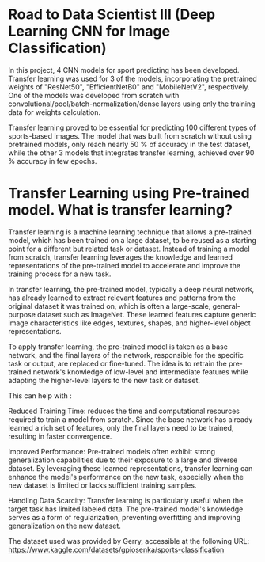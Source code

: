 # Road to Data Scientist III (Deep Learning CNN for Image Classification)

In this project, 4 CNN models for sport predicting has been developed. Transfer learning was used for 3 of the models, incorporating the pretrained weights of "ResNet50", "EfficientNetB0" and "MobileNetV2", respectively. One of the models was developed from scratch with convolutional/pool/batch-normalization/dense layers using only the training data for weights calculation. 

Transfer learning proved to be essential for predicting 100 different types of sports-based images. The model that was built from scratch without using pretrained models, only reach nearly 50 % of accuracy in the test dataset, while the other 3 models that integrates transfer learning, achieved over 90 % accuracy in few epochs.

# Transfer Learning using Pre-trained model. What is transfer learning?

Transfer learning is a machine learning technique that allows a pre-trained model, which has been trained on a large dataset, to be reused as a starting point for a different but related task or dataset. Instead of training a model from scratch, transfer learning leverages the knowledge and learned representations of the pre-trained model to accelerate and improve the training process for a new task.

In transfer learning, the pre-trained model, typically a deep neural network, has already learned to extract relevant features and patterns from the original dataset it was trained on, which is often a large-scale, general-purpose dataset such as ImageNet. These learned features capture generic image characteristics like edges, textures, shapes, and higher-level object representations.

To apply transfer learning, the pre-trained model is taken as a base network, and the final layers of the network, responsible for the specific task or output, are replaced or fine-tuned. The idea is to retrain the pre-trained network's knowledge of low-level and intermediate features while adapting the higher-level layers to the new task or dataset.

This can help with :

Reduced Training Time: reduces the time and computational resources required to train a model from scratch. Since the base network has already learned a rich set of features, only the final layers need to be trained, resulting in faster convergence.

Improved Performance: Pre-trained models often exhibit strong generalization capabilities due to their exposure to a large and diverse dataset. By leveraging these learned representations, transfer learning can enhance the model's performance on the new task, especially when the new dataset is limited or lacks sufficient training samples.

Handling Data Scarcity: Transfer learning is particularly useful when the target task has limited labeled data. The pre-trained model's knowledge serves as a form of regularization, preventing overfitting and improving generalization on the new dataset.

The dataset used was provided by Gerry, accessible at the following URL: https://www.kaggle.com/datasets/gpiosenka/sports-classification
